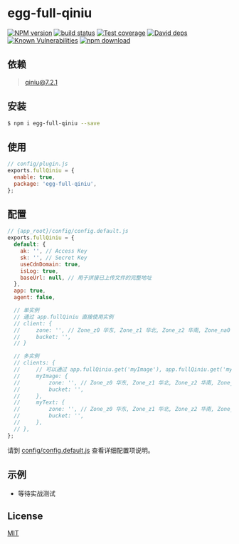 # egg-full-qiniu

[![NPM version][npm-image]][npm-url]
[![build status][travis-image]][travis-url]
[![Test coverage][codecov-image]][codecov-url]
[![David deps][david-image]][david-url]
[![Known Vulnerabilities][snyk-image]][snyk-url]
[![npm download][download-image]][download-url]

[npm-image]: https://img.shields.io/npm/v/egg-full-qiniu.svg?style=flat-square
[npm-url]: https://npmjs.org/package/egg-full-qiniu
[travis-image]: https://img.shields.io/travis/eggjs/egg-full-qiniu.svg?style=flat-square
[travis-url]: https://travis-ci.org/eggjs/egg-full-qiniu
[codecov-image]: https://img.shields.io/codecov/c/github/eggjs/egg-full-qiniu.svg?style=flat-square
[codecov-url]: https://codecov.io/github/eggjs/egg-full-qiniu?branch=master
[david-image]: https://img.shields.io/david/eggjs/egg-full-qiniu.svg?style=flat-square
[david-url]: https://david-dm.org/eggjs/egg-full-qiniu
[snyk-image]: https://snyk.io/test/npm/egg-full-qiniu/badge.svg?style=flat-square
[snyk-url]: https://snyk.io/test/npm/egg-full-qiniu
[download-image]: https://img.shields.io/npm/dm/egg-full-qiniu.svg?style=flat-square
[download-url]: https://npmjs.org/package/egg-full-qiniu

<!--
Description here.
-->

## 依赖

> qiniu@7.2.1

## 安装

```bash
$ npm i egg-full-qiniu --save
```

## 使用

```js
// config/plugin.js
exports.fullQiniu = {
  enable: true,
  package: 'egg-full-qiniu',
};
```

## 配置

```js
// {app_root}/config/config.default.js
exports.fullQiniu = {
  default: {
    ak: '', // Access Key
    sk: '', // Secret Key
    useCdnDomain: true,
    isLog: true,
    baseUrl: null, // 用于拼接已上传文件的完整地址
  },
  app: true,
  agent: false,

  // 单实例
  // 通过 app.fullQiniu 直接使用实例
  // client: {
  //     zone: '', // Zone_z0 华东, Zone_z1 华北, Zone_z2 华南, Zone_na0 北美
  //     bucket: '',
  // }

  // 多实例
  // clients: {
  //     // 可以通过 app.fullQiniu.get('myImage'), app.fullQiniu.get('myText') 获取实例
  //     myImage: {
  //         zone: '', // Zone_z0 华东, Zone_z1 华北, Zone_z2 华南, Zone_na0 北美
  //         bucket: '',
  //     },
  //     myText: {
  //         zone: '', // Zone_z0 华东, Zone_z1 华北, Zone_z2 华南, Zone_na0 北美
  //         bucket: '',
  //     },
  // },
};
```

请到 [config/config.default.js](config/config.default.js) 查看详细配置项说明。

## 示例

- 等待实战测试

## License

[MIT](LICENSE)
